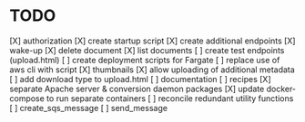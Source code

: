 # TODO

[X] authorization
[X] create startup script
[X] create additional endpoints
    [X] wake-up
    [X] delete document
    [X] list documents
[ ] create test endpoints (upload.html)
[ ] create deployment scripts for Fargate
[ ] replace use of aws cli with script
[X] thumbnails
[X] allow uploading of additional metadata
[ ] add download type to upload.html
[ ] documentation
    [ ] recipes
[X] separate Apache server & conversion daemon packages
    [X] update docker-compose to run separate containers
[ ] reconcile redundant utility functions
    [ ] create_sqs_message
    [ ] send_message

